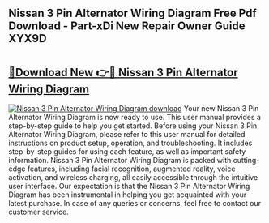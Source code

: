 ## Nissan 3 Pin Alternator Wiring Diagram Free Pdf Download - Part-xDi New Repair Owner Guide XYX9D

# <h2><a href="http://dfkqst.blite.top/?on=Nissan+3+Pin+Alternator+Wiring+Diagram">🔗Download New 👉🔴 Nissan 3 Pin Alternator Wiring Diagram</a></h2>

[![Nissan 3 Pin Alternator Wiring Diagram download](https://i.imgur.com/lujVjoI.png)](http://dfkqst.blite.top/?on=Nissan+3+Pin+Alternator+Wiring+Diagram)
Your new Nissan 3 Pin Alternator Wiring Diagram is now ready to use. This user manual provides a step-by-step guide to help you get started. Before using your Nissan 3 Pin Alternator Wiring Diagram, please refer to this user manual for detailed instructions on product setup, operation, and troubleshooting. It includes step-by-step guides for using each feature, as well as important safety information. Nissan 3 Pin Alternator Wiring Diagram is packed with cutting-edge features, including facial recognition, augmented reality, voice activation, and wireless charging, all easily accessible through the intuitive user interface. Our expectation is that the Nissan 3 Pin Alternator Wiring Diagram has been instrumental in helping you get acquainted with your latest purchase. In case of any queries or concerns, feel free to contact our customer service.
